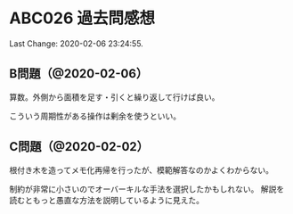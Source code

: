 # ABC026 過去問感想

Last Change: 2020-02-06 23:24:55.

## B問題（@2020-02-06）

算数。外側から面積を足す・引くと繰り返して行けば良い。

こういう周期性がある操作は剰余を使うといい。

## C問題（@2020-02-02）

根付き木を造ってメモ化再帰を行ったが、模範解答なのかよくわからない。

制約が非常に小さいのでオーバーキルな手法を選択したかもしれない。
解説を読むともっと愚直な方法を説明しているように見えた。

